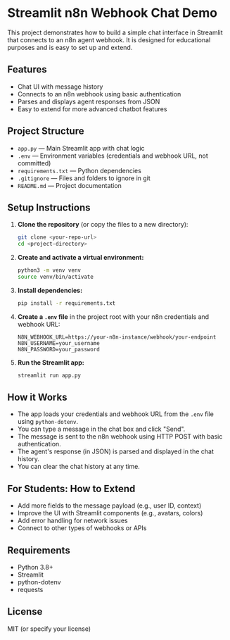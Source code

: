 # Streamlit n8n Webhook Chat Demo

This project demonstrates how to build a simple chat interface in Streamlit that connects to an n8n agent webhook. It is designed for educational purposes and is easy to set up and extend.

## Features
- Chat UI with message history
- Connects to an n8n webhook using basic authentication
- Parses and displays agent responses from JSON
- Easy to extend for more advanced chatbot features

## Project Structure
- `app.py` — Main Streamlit app with chat logic
- `.env` — Environment variables (credentials and webhook URL, not committed)
- `requirements.txt` — Python dependencies
- `.gitignore` — Files and folders to ignore in git
- `README.md` — Project documentation

## Setup Instructions

1. **Clone the repository** (or copy the files to a new directory):
   ```bash
   git clone <your-repo-url>
   cd <project-directory>
   ```

2. **Create and activate a virtual environment:**
   ```bash
   python3 -m venv venv
   source venv/bin/activate
   ```

3. **Install dependencies:**
   ```bash
   pip install -r requirements.txt
   ```

4. **Create a `.env` file** in the project root with your n8n credentials and webhook URL:
   ```env
   N8N_WEBHOOK_URL=https://your-n8n-instance/webhook/your-endpoint
   N8N_USERNAME=your_username
   N8N_PASSWORD=your_password
   ```

5. **Run the Streamlit app:**
   ```bash
   streamlit run app.py
   ```

## How it Works
- The app loads your credentials and webhook URL from the `.env` file using `python-dotenv`.
- You can type a message in the chat box and click "Send".
- The message is sent to the n8n webhook using HTTP POST with basic authentication.
- The agent's response (in JSON) is parsed and displayed in the chat history.
- You can clear the chat history at any time.

## For Students: How to Extend
- Add more fields to the message payload (e.g., user ID, context)
- Improve the UI with Streamlit components (e.g., avatars, colors)
- Add error handling for network issues
- Connect to other types of webhooks or APIs

## Requirements
- Python 3.8+
- Streamlit
- python-dotenv
- requests

## License
MIT (or specify your license)
